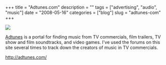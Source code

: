 +++
title = "Adtunes.com"
description = ""
tags = ["advertising", "audio", "music"]
date = "2008-05-16"
categories = ["blog"]
slug = "adtunes-com"
+++



  <div class="notebook-screenshot"><a href="http://adtunes.com/"><img src="/media/bluga/wt482d87276090a.jpg"/></a></div><p><a href="http://adtunes.com/">Adtunes</a> is a portal for finding music from TV commercials, film trailers, TV show and film soundtracks, and video games. I've used the forums on this site several times to track down the creators of music in TV commercials.</p>
    
  <a href="http://adtunes.com/">http://adtunes.com/</a>
